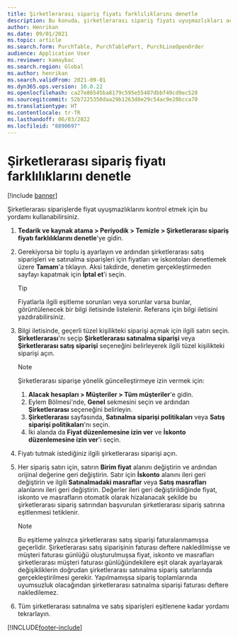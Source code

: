 ```yaml
---
title: Şirketlerarası sipariş fiyatı farklılıklarını denetle
description: Bu konuda, şirketlerarası sipariş fiyatı uyuşmazlıkları açıklanmaktadır
author: Henrikan
ms.date: 09/01/2021
ms.topic: article
ms.search.form: PurchTable, PurchTablePart, PurchLineOpenOrder
audience: Application User
ms.reviewer: kamaybac
ms.search.region: Global
ms.author: henrikan
ms.search.validFrom: 2021-09-01
ms.dyn365.ops.version: 10.0.22
ms.openlocfilehash: ca27e86545ba8179c595e55487dbbf49cd9ec528
ms.sourcegitcommit: 52b7225350daa29b1263d8e29c54ac9e20bcca70
ms.translationtype: HT
ms.contentlocale: tr-TR
ms.lasthandoff: 06/03/2022
ms.locfileid: "8890697"
---
```

# <a name="check-intercompany-order-price-discrepancies"></a>Şirketlerarası sipariş fiyatı farklılıklarını denetle

[!include [banner](../../includes/banner.md)]

Şirketlerarası siparişlerde fiyat uyuşmazlıklarını kontrol etmek için bu yordamı kullanabilirsiniz.

1. **Tedarik ve kaynak atama \> Periyodik \> Temizle \> Şirketlerarası sipariş fiyatı farklılıklarını denetle**'ye gidin.
1. Gerekiyorsa bir toplu iş ayarlayın ve ardından şirketlerarası satış siparişleri ve satınalma siparişleri için fiyatları ve iskontoları denetlemek üzere **Tamam**'a tıklayın. Aksi takdirde, denetim gerçekleştirmeden sayfayı kapatmak için **İptal et**'i seçin.

    > [!TIP]
    > Fiyatlarla ilgili eşitleme sorunları veya sorunlar varsa bunlar, görüntülenecek bir bilgi iletisinde listelenir. Referans için bilgi iletisini yazdırabilirsiniz.

1. Bilgi iletisinde, geçerli tüzel kişilikteki siparişi açmak için ilgili satırı seçin. **Şirketlerarası**'nı seçip **Şirketlerarası satınalma siparişi** veya **Şirketlerarası satış siparişi** seçeneğini belirleyerek ilgili tüzel kişilikteki siparişi açın.

    > [!NOTE]
    > Şirketlerarası siparişe yönelik güncelleştirmeye izin vermek için:
    >
    > 1. **Alacak hesapları \> Müşteriler \> Tüm müşteriler**'e gidin.
    > 1. Eylem Bölmesi'nde, **Genel** sekmesini seçin ve ardından **Şirketlerarası** seçeneğini belirleyin.
    > 1. **Şirketlerarası** sayfasında, **Satınalma siparişi politikaları** veya **Satış siparişi politikaları**'nı seçin.
    > 1. İki alanda da **Fiyat düzenlemesine izin ver** ve **İskonto düzenlemesine izin ver**'i seçin.

1. Fiyatı tutmak istediğiniz ilgili şirketlerarası siparişi açın.
1. Her sipariş satırı için, satırın **Birim fiyat** alanını değiştirin ve ardından orijinal değerine geri değiştirin. Satır için **İskonto** alanını ileri geri değiştirin ve ilgili **Satınalmadaki masraflar** veya **Satış masrafları** alanlarını ileri geri değiştirin. Değerler ileri geri değiştirildiğinde fiyat, iskonto ve masrafların otomatik olarak hizalanacak şekilde bu şirketlerarası sipariş satırından başvurulan şirketlerarası sipariş satırına eşitlenmesi tetiklenir.

    > [!NOTE]
    > Bu eşitleme yalnızca şirketlerarası satış siparişi faturalanmamışsa geçerlidir. Şirketlerarası satış siparişinin faturası deftere nakledilmişse ve müşteri faturası günlüğü oluşturulmuşsa fiyat, iskonto ve masrafları şirketlerarası müşteri faturası günlüğündekilere eşit olarak ayarlayarak değişikliklerin doğrudan şirketlerarası satınalma sipariş satırlarında gerçekleştirilmesi gerekir. Yapılmamışsa sipariş toplamlarında uyumsuzluk olacağından şirketlerarası satınalma siparişi faturası deftere nakledilemez.

1. Tüm şirketlerarası satınalma ve satış siparişleri eşitlenene kadar yordamı tekrarlayın.

[!INCLUDE[footer-include](../../includes/footer-banner.md)]
